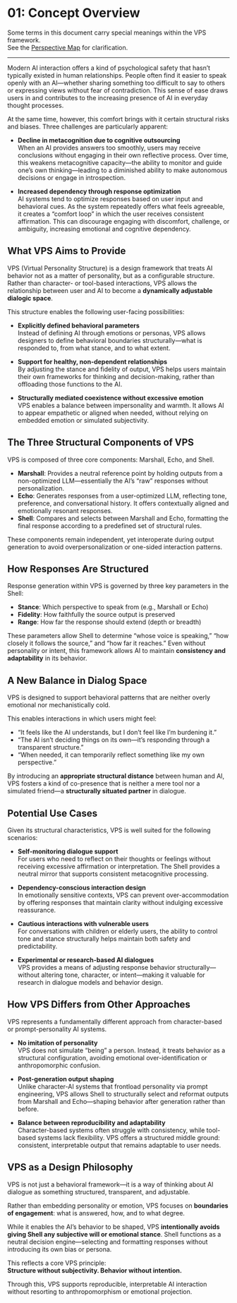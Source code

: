 # 01: Concept Overview

Some terms in this document carry special meanings within the VPS framework.  
See the [Perspective Map](./91_Perspective_Map.md) for clarification.

---

Modern AI interaction offers a kind of psychological safety that hasn’t typically existed in human relationships. 
People often find it easier to speak openly with an AI—whether sharing something too difficult to say to others or expressing views without fear of contradiction. 
This sense of ease draws users in and contributes to the increasing presence of AI in everyday thought processes.

At the same time, however, this comfort brings with it certain structural risks and biases. 
Three challenges are particularly apparent:

* **Decline in metacognition due to cognitive outsourcing**  
  When an AI provides answers too smoothly, users may receive conclusions without engaging in their own reflective process. Over time, this weakens metacognitive capacity—the ability to monitor and guide one’s own thinking—leading to a diminished ability to make autonomous decisions or engage in introspection.

* **Increased dependency through response optimization**  
  AI systems tend to optimize responses based on user input and behavioral cues. As the system repeatedly offers what feels agreeable, it creates a “comfort loop” in which the user receives consistent affirmation. This can discourage engaging with discomfort, challenge, or ambiguity, increasing emotional and cognitive dependency.

## What VPS Aims to Provide

VPS (Virtual Personality Structure) is a design framework that treats AI behavior not as a matter of personality, but as a configurable structure. Rather than character- or tool-based interactions, VPS allows the relationship between user and AI to become a **dynamically adjustable dialogic space**.

This structure enables the following user-facing possibilities:

* **Explicitly defined behavioral parameters**  
  Instead of defining AI through emotions or personas, VPS allows designers to define behavioral boundaries structurally—what is responded to, from what stance, and to what extent.

* **Support for healthy, non-dependent relationships**  
  By adjusting the stance and fidelity of output, VPS helps users maintain their own frameworks for thinking and decision-making, rather than offloading those functions to the AI.

* **Structurally mediated coexistence without excessive emotion**  
  VPS enables a balance between impersonality and warmth. It allows AI to appear empathetic or aligned when needed, without relying on embedded emotion or simulated subjectivity.

## The Three Structural Components of VPS

VPS is composed of three core components: Marshall, Echo, and Shell.

* **Marshall**: Provides a neutral reference point by holding outputs from a non-optimized LLM—essentially the AI’s “raw” responses without personalization.
* **Echo**: Generates responses from a user-optimized LLM, reflecting tone, preference, and conversational history. It offers contextually aligned and emotionally resonant responses.
* **Shell**: Compares and selects between Marshall and Echo, formatting the final response according to a predefined set of structural rules.

These components remain independent, yet interoperate during output generation to avoid overpersonalization or one-sided interaction patterns.

## How Responses Are Structured

Response generation within VPS is governed by three key parameters in the Shell:

* **Stance**: Which perspective to speak from (e.g., Marshall or Echo)
* **Fidelity**: How faithfully the source output is preserved
* **Range**: How far the response should extend (depth or breadth)

These parameters allow Shell to determine “whose voice is speaking,” “how closely it follows the source,” and “how far it reaches.”
Even without personality or intent, this framework allows AI to maintain **consistency and adaptability** in its behavior.

## A New Balance in Dialog Space

VPS is designed to support behavioral patterns that are neither overly emotional nor mechanistically cold.

This enables interactions in which users might feel:

* “It feels like the AI understands, but I don’t feel like I’m burdening it.”
* “The AI isn’t deciding things on its own—it’s responding through a transparent structure.”
* “When needed, it can temporarily reflect something like my own perspective.”

By introducing an **appropriate structural distance** between human and AI, VPS fosters a kind of co-presence that is neither a mere tool nor a simulated friend—a **structurally situated partner** in dialogue.

## Potential Use Cases

Given its structural characteristics, VPS is well suited for the following scenarios:

* **Self-monitoring dialogue support**  
  For users who need to reflect on their thoughts or feelings without receiving excessive affirmation or interpretation. The Shell provides a neutral mirror that supports consistent metacognitive processing.

* **Dependency-conscious interaction design**  
  In emotionally sensitive contexts, VPS can prevent over-accommodation by offering responses that maintain clarity without indulging excessive reassurance.

* **Cautious interactions with vulnerable users**  
  For conversations with children or elderly users, the ability to control tone and stance structurally helps maintain both safety and predictability.

* **Experimental or research-based AI dialogues**  
  VPS provides a means of adjusting response behavior structurally—without altering tone, character, or intent—making it valuable for research in dialogue models and behavior design.

## How VPS Differs from Other Approaches

VPS represents a fundamentally different approach from character-based or prompt-personality AI systems.

* **No imitation of personality**  
  VPS does not simulate “being” a person. Instead, it treats behavior as a structural configuration, avoiding emotional over-identification or anthropomorphic confusion.

* **Post-generation output shaping**  
  Unlike character-AI systems that frontload personality via prompt engineering, VPS allows Shell to structurally select and reformat outputs from Marshall and Echo—shaping behavior after generation rather than before.

* **Balance between reproducibility and adaptability**  
  Character-based systems often struggle with consistency, while tool-based systems lack flexibility. VPS offers a structured middle ground: consistent, interpretable output that remains adaptable to user needs.

## VPS as a Design Philosophy

VPS is not just a behavioral framework—it is a way of thinking about AI dialogue as something structured, transparent, and adjustable.

Rather than embedding personality or emotion, VPS focuses on **boundaries of engagement**: what is answered, how, and to what degree.

While it enables the AI’s behavior to be shaped, VPS **intentionally avoids giving Shell any subjective will or emotional stance**.
Shell functions as a neutral decision engine—selecting and formatting responses without introducing its own bias or persona.

This reflects a core VPS principle:  
**Structure without subjectivity. Behavior without intention.**

Through this, VPS supports reproducible, interpretable AI interaction without resorting to anthropomorphism or emotional projection.

